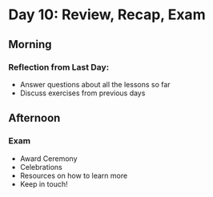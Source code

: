 Day 10: Review, Recap, Exam
===========================

Morning
-------

### Reflection from Last Day:
* Answer questions about all the lessons so far
* Discuss exercises from previous days

Afternoon
---------

### Exam
* Award Ceremony
* Celebrations
* Resources on how to learn more
* Keep in touch!
